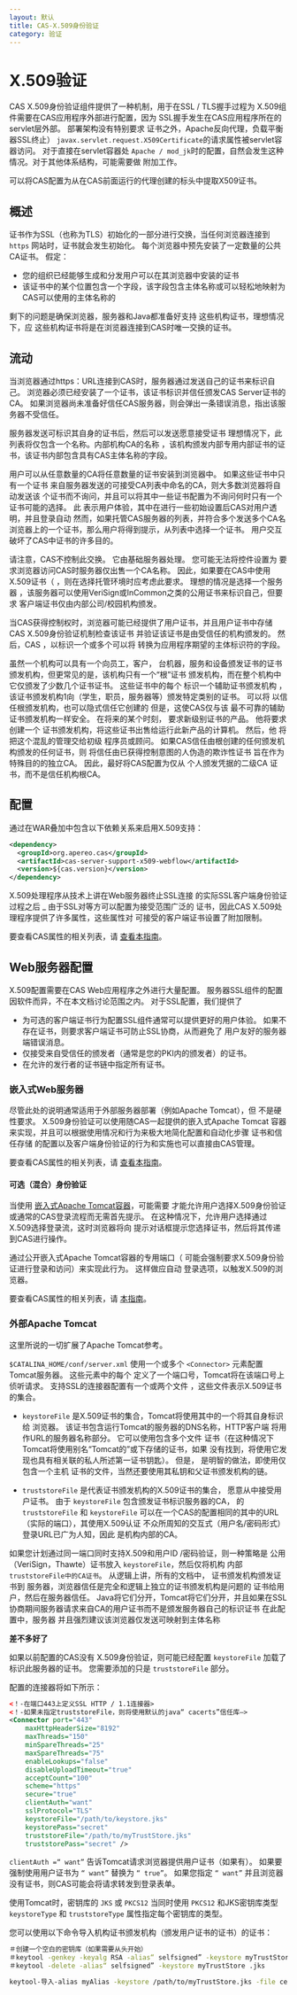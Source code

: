 ```yaml
---
layout: 默认
title: CAS-X.509身份验证
category: 验证
---
```


# X.509验证

CAS X.509身份验证组件提供了一种机制，用于在SSL / TLS握手过程为 X.509组件需要在CAS应用程序外部进行配置，因为 SSL握手发生在CAS应用程序所在的servlet层外部。 部署架构没有特别要求 证书之外，Apache反向代理，负载平衡器SSL终止） `javax.servlet.request.X509Certificate`的请求属性被servlet容器访问。 对于直接在servlet容器处 `Apache / mod_jk`时的配置，自然会发生这种情况。对于其他体系结构，可能需要做 附加工作。

可以将CAS配置为从在CAS前面运行的代理创建的标头中提取X509证书。

## 概述

证书作为SSL（也称为TLS）初始化的一部分进行交换，当任何浏览器连接到 `https` 网站时，证书就会发生初始化。 每个浏览器中预先安装了一定数量的公共CA证书。 假定：

- 您的组织已经能够生成和分发用户可以在其浏览器中安装的证书
- 该证书中的某个位置包含一个字段，该字段包含主体名称或可以轻松地映射为CAS可以使用的主体名称的

剩下的问题是确保浏览器，服务器和Java都准备好支持 这些机构证书，理想情况下，应 这些机构证书将是在浏览器连接到CAS时唯一交换的证书。

## 流动

当浏览器通过https：URL连接到CAS时，服务器通过发送自己的证书来标识自己。 浏览器必须已经安装了一个证书，该证书标识并信任颁发CAS Server证书的CA。 如果浏览器尚未准备好信任CAS服务器，则会弹出一条错误消息，指出该服务器不受信任。

服务器发送可标识其自身的证书后，然后可以发送愿意接受证书 理想情况下，此列表将仅包含一个名称。内部机构CA的名称 ，该机构颁发内部专用内部证书的证书，该证书内部包含具有CAS主体名称的字段。

用户可以从任意数量的CA将任意数量的证书安装到浏览器中。 如果这些证书中只有一个证书 来自服务器发送的可接受CA列表中命名的CA，则大多数浏览器将自动发送该 个证书而不询问，并且可以将其中一些证书配置为不询问何时只有一个证书可能的选择。 此 表示用户体验，其中在进行一些初始设置后CAS对用户透明，并且登录自动 然而，如果托管CAS服务器的列表，并符合多个发送多个CA名 浏览器上的一个证书，那么用户将得到提示，从列表中选择一个证书。 用户交互 破坏了CAS中证书的许多目的。

请注意，CAS不控制此交换。 它由基础服务器处理。 您可能无法将控件设置为 要求浏览器访问CAS时服务器仅出售一个CA名称。 因此，如果要在CAS中使用X.509证书（ ，则在选择托管环境时应考虑此要求。 理想的情况是选择一个服务器 ，该服务器可以使用VeriSign或InCommon之类的公用证书来标识自己，但要求 客户端证书仅由内部公司/校园机构颁发。

当CAS获得控制权时，浏览器可能已经提供了用户证书，并且用户证书中存储 CAS X.509身份验证机制检查该证书 并验证该证书是由受信任的机构颁发的。 然后，CAS ，以标识一个或多个可以将 转换为应用程序期望的主体标识符的字段。

虽然一个机构可以具有一个向员工，客户， 台机器，服务和设备颁发证书的证书颁发机构，但更常见的是，该机构只有一个“根”证书 颁发机构，而在整个机构中它仅颁发了少数几个证书证书。 这些证书中的每个 标识一个辅助证书颁发机构 ，该证书颁发机构1向（学生，职员，服务器等）颁发特定类别的证书。 可以将 以信任根颁发机构，也可以隐式信任它创建的 但是，这使CAS仅与该 最不可靠的辅助证书颁发机构一样安全。 在将来的某个时刻， 要求新级别证书的产品。 他将要求创建一个 证书颁发机构，将这些证书出售给运行此新产品的计算机。 然后，他 将把这个混乱的管理交给初级 程序员或顾问。 如果CAS信任由根创建的任何颁发机构颁发的任何证书，则 将信任由已获得控制意图的人伪造的欺诈性证书 旨在作为特殊目的的独立CA。 因此，最好将CAS配置为仅从 个人颁发凭据的二级CA 证书，而不是信任机构根CA。

## 配置

通过在WAR叠加中包含以下依赖关系来启用X.509支持：

```xml
<dependency>
  <groupId>org.apereo.cas</groupId>
  <artifactId>cas-server-support-x509-webflow</artifactId>
  <version>${cas.version}</version>
</dependency>
```

X.509处理程序从技术上讲在Web服务器终止SSL连接 的实际SSL客户端身份验证过程之后</em> _ 由于SSL对等方可以配置为接受范围广泛的 证书，因此CAS X.509处理程序提供了许多属性，这些属性对 可接受的客户端证书设置了附加限制。</p>

要查看CAS属性的相关列表，请 [查看本指南](../configuration/Configuration-Properties.html#x509-authentication)。

## Web服务器配置

X.509配置需要在CAS Web应用程序之外进行大量配置。 服务器SSL组件的配置因软件而异，不在本文档讨论范围之内。 对于SSL配置，我们提供了

* 为可选的客户端证书行为配置SSL组件通常可以提供更好的用户体验。 如果不存在证书，则要求客户端证书可防止SSL协商，从而避免了 用户友好的服务器端错误消息。
* 仅接受来自受信任的颁发者（通常是您的PKI内的颁发者）的证书。
* 在允许的发行者的证书链中指定所有证书。

### 嵌入式Web服务器

尽管此处的说明通常适用于外部服务器部署（例如Apache Tomcat），但 不是硬性要求。 X.509身份验证可以使用随CAS一起提供的嵌入式Apache Tomcat 容器来实现，并且可以根据使用情况和行为来极大地简化配置和自动化步骤 证书和信任存储 的配置以及客户端身份验证的行为和实施也可以直接由CAS管理。

要查看CAS属性的相关列表，请 [查看本指南](../configuration/Configuration-Properties.html#embedded-container)。

#### 可选（混合）身份验证

当使用 [嵌入式Apache Tomcat容器](Configuring-Servlet-Container.html)，可能需要 才能允许用户选择X.509身份验证或通常的CAS登录流程而无需首先提示。 在这种情况下，允许用户选择通过X.509选择登录流，这时浏览器将向 提示对话框提示您选择证书，然后将其传递到CAS进行操作。

通过公开嵌入式Apache Tomcat容器的专用端口（ 可能会强制要求X.509身份验证进行登录和访问）来实现此行为。 这样做应自动 登录选项，以触发X.509的浏览器。

要查看CAS属性的相关列表，请 [本指南](../configuration/Configuration-Properties.html#x509-authentication)。

### 外部Apache Tomcat

这里所说的一切扩展了</a>Apache Tomcat参考。</p> 

`$CATALINA_HOME/conf/server.xml` 使用一个或多个 `<Connector>` 元素配置Tomcat服务器。 这些元素中的每个 定义了一个端口号，Tomcat将在该端口号上侦听请求。 支持SSL的连接器配置有一个或两个文件 ，这些文件表示X.509证书的集合。

- `keystoreFile` 是X.509证书的集合，Tomcat将使用其中的一个将其自身标识给 浏览器。 该证书包含运行Tomcat的服务器的DNS名称，HTTP客户端 将用作URL的服务器名称部分。 它可以使用包含多个文件 证书（在这种情况下Tomcat将使用别名“Tomcat的”或下存储的证书，如果 没有找到，将使用它发现也具有相关联的私人所述第一证书钥匙）。 但是， 是明智的做法，即使用仅包含一个主机 证书的文件，当然还要使用其私钥和父证书颁发机构的链。

- `truststoreFile` 是代表证书颁发机构的X.509证书的集合， 愿意从中接受用户证书。 由于 `keystoreFile` 包含颁发证书标识服务器的CA， 的 `truststoreFile` 和 `keystoreFile` 可以在一个CAS的配置相同的其中的URL（实际的端口），其使用X.509认证 不众所周知的交互式（用户名/密码形式）登录URL已广为人知，因此 是机构内部的CA。

如果您计划通过同一端口同时支持X.509和用户ID /密码验证，则一种策略是 公用（VeriSign，Thawte）证书放入 `keystoreFile`，然后仅将机构 内部 `truststoreFile中的CA证书`。 从逻辑上讲，所有的文档中， 证书颁发机构颁发证书到 服务器，浏览器信任是完全和逻辑上独立的证书颁发机构是问题的 证书给用户，然后在服务器信任。 Java将它们分开，Tomcat将它们分开，并且如果在SSL协商期间服务器请求来自CA的用户证书而不是颁发服务器自己的标识证书 在此配置中，服务器 并且强烈建议该浏览器仅发送可映射到主体名称 

<div class="alert alert-info"><strong>差不多好了</strong><p>如果以前配置的CAS没有 
X.509身份验证，则可能已经配置 <code>keystoreFile</code>
加载了标识此服务器的证书。 您需要添加的只是 <code>truststoreFile</code> 部分。</p></div>

配置的连接器将如下所示：



```xml
<！-在端口443上定义SSL HTTP / 1.1连接器>
<！-如果未指定truststoreFile，则将使用默认的java“ cacerts”信任库–>
<Connector port="443"
    maxHttpHeaderSize="8192"
    maxThreads="150"
    minSpareThreads="25"
    maxSpareThreads="75"
    enableLookups="false"
    disableUploadTimeout="true"
    acceptCount="100"
    scheme="https"
    secure="true"
    clientAuth="want"
    sslProtocol="TLS"
    keystoreFile="/path/to/keystore.jks"
    keystorePass="secret"
    truststoreFile="/path/to/myTrustStore.jks"
    truststorePass="secret" />
```


`clientAuth =“ want”` 告诉Tomcat请求浏览器提供用户证书（如果有）。 如果要强制使用用户证书为 `“ want”` 替换为 `“ true”`。 如果您指定 `“ want”` 并且浏览器没有证书，则CAS可能会将请求转发到登录表单。

使用Tomcat时，密钥库的 `JKS` 或 `PKCS12` 当同时使用 `PKCS12` 和JKS密钥库类型 `keystoreType` 和 `truststoreType` 属性指定每个密钥库的类型。

您可以使用以下命令导入机构证书颁发机构（颁发用户证书的证书）的证书：



```bash
＃创建一个空白的密钥库（如果需要从头开始）
＃keytool -genkey -keyalg RSA -alias“ selfsigned” -keystore myTrustStore.jks -storepass“ secret” -validity 360
＃keytool -delete -alias“ selfsigned” -keystore myTrustStore .jks

keytool-导入-alias myAlias -keystore /path/to/myTrustStore.jks -file certificateForInstitutionalCA.crt
```


